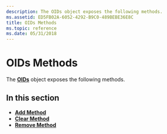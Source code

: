 ```yaml
---
description: The OIDs object exposes the following methods.
ms.assetid: ED5FB02A-6052-4292-B9C0-489BEBE36E8C
title: OIDs Methods
ms.topic: reference
ms.date: 05/31/2018
---
```


# OIDs Methods

The [**OIDs**](oids.md) object exposes the following methods.

## In this section

-   [**Add Method**](oids-add.md)
-   [**Clear Method**](oids-clear.md)
-   [**Remove Method**](oids-remove.md)

 

 



